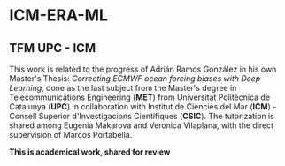# ICM-ERA-ML

## TFM UPC - ICM
This work is related to the progress of Adrián Ramos González in his own Master's Thesis: *Correcting ECMWF ocean forcing biases with Deep Learning*, done as the last subject from the Master's degree in Telecommunications Engineering (**MET**) from Universitat Politècnica de Catalunya (**UPC**) in collaboration with Institut de Ciències del Mar (**ICM**) - Consell Superior d'Investigacions Científiques (**CSIC**). The tutorization is shared among Eugenia Makarova and Veronica Vilaplana, with the direct supervision of Marcos Portabella. 

__This is academical work, shared for review__
